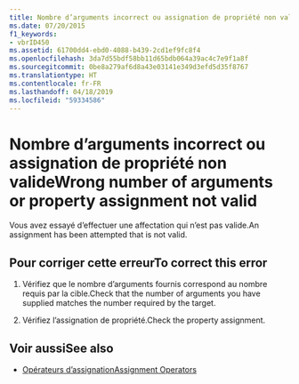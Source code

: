 ```yaml
---
title: Nombre d’arguments incorrect ou assignation de propriété non valide
ms.date: 07/20/2015
f1_keywords:
- vbrID450
ms.assetid: 61700dd4-ebd0-4088-b439-2cd1ef9fc8f4
ms.openlocfilehash: 3da7d55bdf58bb11d65bdb064a39ac4c7e9f1a8f
ms.sourcegitcommit: 0be8a279af6d8a43e03141e349d3efd5d35f8767
ms.translationtype: HT
ms.contentlocale: fr-FR
ms.lasthandoff: 04/18/2019
ms.locfileid: "59334586"
---
```

# <a name="wrong-number-of-arguments-or-property-assignment-not-valid"></a><span data-ttu-id="9a158-102">Nombre d’arguments incorrect ou assignation de propriété non valide</span><span class="sxs-lookup"><span data-stu-id="9a158-102">Wrong number of arguments or property assignment not valid</span></span>
<span data-ttu-id="9a158-103">Vous avez essayé d’effectuer une affectation qui n’est pas valide.</span><span class="sxs-lookup"><span data-stu-id="9a158-103">An assignment has been attempted that is not valid.</span></span>  
  
## <a name="to-correct-this-error"></a><span data-ttu-id="9a158-104">Pour corriger cette erreur</span><span class="sxs-lookup"><span data-stu-id="9a158-104">To correct this error</span></span>  
  
1. <span data-ttu-id="9a158-105">Vérifiez que le nombre d’arguments fournis correspond au nombre requis par la cible.</span><span class="sxs-lookup"><span data-stu-id="9a158-105">Check that the number of arguments you have supplied matches the number required by the target.</span></span>  
  
2. <span data-ttu-id="9a158-106">Vérifiez l’assignation de propriété.</span><span class="sxs-lookup"><span data-stu-id="9a158-106">Check the property assignment.</span></span>  
  
## <a name="see-also"></a><span data-ttu-id="9a158-107">Voir aussi</span><span class="sxs-lookup"><span data-stu-id="9a158-107">See also</span></span>

- [<span data-ttu-id="9a158-108">Opérateurs d’assignation</span><span class="sxs-lookup"><span data-stu-id="9a158-108">Assignment Operators</span></span>](../../visual-basic/language-reference/operators/assignment-operators.md)
